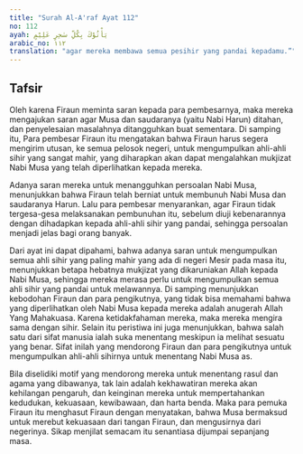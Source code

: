 ```yaml
---
title: "Surah Al-A'raf Ayat 112"
no: 112
ayah: يَأْتُوْكَ بِكُلِّ سٰحِرٍ عَلِيْمٍ
arabic_no: ١١٢
translation: "agar mereka membawa semua pesihir yang pandai kepadamu.”"
---
```


## Tafsir

Oleh karena Firaun meminta saran kepada para pembesarnya, maka mereka mengajukan saran agar Musa dan saudaranya (yaitu Nabi Harun) ditahan, dan penyelesaian masalahnya ditangguhkan buat sementara. Di samping itu, Para pembesar Firaun itu mengatakan bahwa Firaun harus segera mengirim utusan, ke semua pelosok negeri, untuk mengumpulkan ahli-ahli sihir yang sangat mahir, yang diharapkan akan dapat mengalahkan mukjizat Nabi Musa yang telah diperlihatkan kepada mereka.

Adanya saran mereka untuk menangguhkan persoalan Nabi Musa, menunjukkan bahwa Firaun telah berniat untuk membunuh Nabi Musa dan saudaranya Harun. Lalu para pembesar menyarankan, agar Firaun tidak tergesa-gesa melaksanakan pembunuhan itu, sebelum diuji kebenarannya dengan dihadapkan kepada ahli-ahli sihir yang pandai, sehingga persoalan menjadi jelas bagi orang banyak.

Dari ayat ini dapat dipahami, bahwa adanya saran untuk mengumpulkan semua ahli sihir yang paling mahir yang ada di negeri Mesir pada masa itu, menunjukkan betapa hebatnya mukjizat yang dikaruniakan Allah kepada Nabi Musa, sehingga mereka merasa perlu untuk mengumpulkan semua ahli sihir yang pandai untuk melawannya. Di samping menunjukkan kebodohan Firaun dan para pengikutnya, yang tidak bisa memahami bahwa yang diperlihatkan oleh Nabi Musa kepada mereka adalah anugerah Allah Yang Mahakuasa. Karena ketidakfahaman mereka, maka mereka mengira sama dengan sihir. Selain itu peristiwa ini juga menunjukkan, bahwa salah satu dari sifat manusia ialah suka menentang meskipun ia melihat sesuatu yang benar. Sifat inilah yang mendorong Firaun dan para pengikutnya untuk mengumpulkan ahli-ahli sihirnya untuk menentang Nabi Musa as. 

Bila diselidiki motif yang mendorong mereka untuk menentang rasul dan agama yang dibawanya, tak lain adalah kekhawatiran mereka akan kehilangan pengaruh, dan keinginan mereka untuk mempertahankan kedudukan, kekuasaan, kewibawaan, dan harta benda. Maka para pemuka Firaun itu menghasut Firaun dengan menyatakan, bahwa Musa bermaksud untuk merebut kekuasaan dari tangan Firaun, dan mengusirnya dari negerinya. Sikap menjilat semacam itu senantiasa dijumpai sepanjang masa.